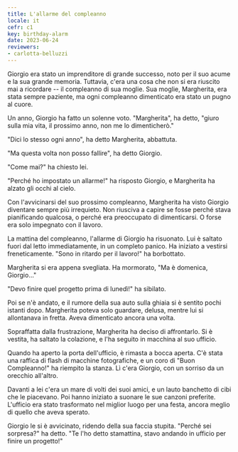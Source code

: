```yaml
---
title: L'allarme del compleanno
locale: it
cefr: c1
key: birthday-alarm
date: 2023-06-24
reviewers:
- carlotta-belluzzi
---
```


Giorgio era stato un imprenditore di grande successo, noto per il suo acume e la sua grande memoria. Tuttavia, c'era una cosa che non si era riuscito mai a ricordare -- il compleanno di sua moglie. Sua moglie, Margherita, era stata sempre paziente, ma ogni compleanno dimenticato era stato un pugno al cuore.

Un anno, Giorgio ha fatto un solenne voto. "Margherita", ha detto, "giuro sulla mia vita, il prossimo anno, non me lo dimenticherò."

"Dici lo stesso ogni anno", ha detto Margherita, abbattuta.

"Ma questa volta non posso fallire", ha detto Giorgio.

"Come mai?" ha chiesto lei.

"Perché ho impostato un allarme!" ha risposto Giorgio, e Margherita ha alzato gli occhi al cielo.

Con l'avvicinarsi del suo prossimo compleanno, Margherita ha visto Giorgio diventare sempre più irrequieto. Non riusciva a capire se fosse perché stava pianificando qualcosa, o perché era preoccupato di dimenticarsi. O forse era solo impegnato con il lavoro.

La mattina del compleanno, l'allarme di Giorgio ha risuonato. Lui è saltato fuori dal letto immediatamente, in un completo panico. Ha iniziato a vestirsi freneticamente. "Sono in ritardo per il lavoro!" ha borbottato.

Margherita si era appena svegliata. Ha mormorato, "Ma è domenica, Giorgio..."

"Devo finire quel progetto prima di lunedì!" ha sibilato.

Poi se n'è andato, e il rumore della sua auto sulla ghiaia si è sentito pochi istanti dopo. Margherita poteva solo guardare, delusa, mentre lui si allontanava in fretta. Aveva dimenticato ancora una volta.

Sopraffatta dalla frustrazione, Margherita ha deciso di affrontarlo. Si è vestita, ha saltato la colazione, e l'ha seguito in macchina al suo ufficio.

Quando ha aperto la porta dell'ufficio, è rimasta a bocca aperta. C'è stata una raffica di flash di macchine fotografiche, e un coro di "Buon Compleanno!" ha riempito la stanza. Lì c'era Giorgio, con un sorriso da un orecchio all'altro.

Davanti a lei c'era un mare di volti dei suoi amici, e un lauto banchetto di cibi che le piacevano. Poi hanno iniziato a suonare le sue canzoni preferite. L'ufficio era stato trasformato nel miglior luogo per una festa, ancora meglio di quello che aveva sperato.

Giorgio le si è avvicinato, ridendo della sua faccia stupita. "Perché sei sorpresa?" ha detto. "Te l'ho detto stamattina, stavo andando in ufficio per finire un progetto!"